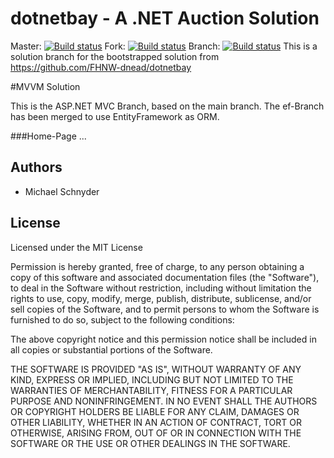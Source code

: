 # dotnetbay - A .NET Auction Solution 
Master: [![Build status](https://ci.appveyor.com/api/projects/status/qp7ueees06ri8agu?svg=true)](https://ci.appveyor.com/project/michaelschnyder/fhnw-dotnetbay)
Fork: [![Build status](https://ci.appveyor.com/api/projects/status/82sl4qpht9atbdeb?svg=true)](https://ci.appveyor.com/project/michaelschnyder/dotnetbay)
Branch: [![Build status](https://ci.appveyor.com/api/projects/status/82sl4qpht9atbdeb/branch/asp-mvc?svg=true)](https://ci.appveyor.com/project/michaelschnyder/dotnetbay/branch/asp-mvc)
This is a solution branch for the bootstrapped solution from https://github.com/FHNW-dnead/dotnetbay

#MVVM Solution

This is the ASP.NET MVC Branch, based on the main branch. The ef-Branch has been merged to use EntityFramework as ORM.

###Home-Page
...

## Authors
* Michael Schnyder

## License
Licensed under the MIT License

Permission is hereby granted, free of charge, to any person obtaining a copy of this software and associated documentation files (the "Software"), to deal in the Software without restriction, including without limitation the rights to use, copy, modify, merge, publish, distribute, sublicense, and/or sell copies of the Software, and to permit persons to whom the Software is furnished to do so, subject to the following conditions:

The above copyright notice and this permission notice shall be included in all copies or substantial portions of the Software.

THE SOFTWARE IS PROVIDED "AS IS", WITHOUT WARRANTY OF ANY KIND, EXPRESS OR IMPLIED, INCLUDING BUT NOT LIMITED TO THE WARRANTIES OF MERCHANTABILITY, FITNESS FOR A PARTICULAR PURPOSE AND NONINFRINGEMENT. IN NO EVENT SHALL THE AUTHORS OR COPYRIGHT HOLDERS BE LIABLE FOR ANY CLAIM, DAMAGES OR OTHER LIABILITY, WHETHER IN AN ACTION OF CONTRACT, TORT OR OTHERWISE, ARISING FROM, OUT OF OR IN CONNECTION WITH THE SOFTWARE OR THE USE OR OTHER DEALINGS IN THE SOFTWARE.
